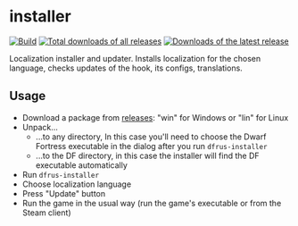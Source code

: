 # installer

[![Build](https://github.com/dfint/installer/actions/workflows/build.yml/badge.svg)](https://github.com/dfint/installer/actions/workflows/build.yml)
[![Total downloads of all releases](https://img.shields.io/github/downloads/dfint/installer/total)](https://github.com/dfint/installer/releases)
[![Downloads of the latest release](https://img.shields.io/github/downloads/dfint/installer/latest/total)](https://github.com/dfint/installer/releases/latest)

Localization installer and updater. Installs localization for the chosen language, checks updates of the hook, its configs, translations.

## Usage

- Download a package from [releases](https://img.shields.io/github/downloads/dfint/installer/latest/total): "win" for Windows or "lin" for Linux
- Unpack...
  - ...to any directory, In this case you'll need to choose the Dwarf Fortress executable in the dialog after you run `dfrus-installer`
  - ...to the DF directory, in this case the installer will find the DF executable automatically
- Run `dfrus-installer`
- Choose localization language
- Press "Update" button
- Run the game in the usual way (run the game's executable or from the Steam client)
